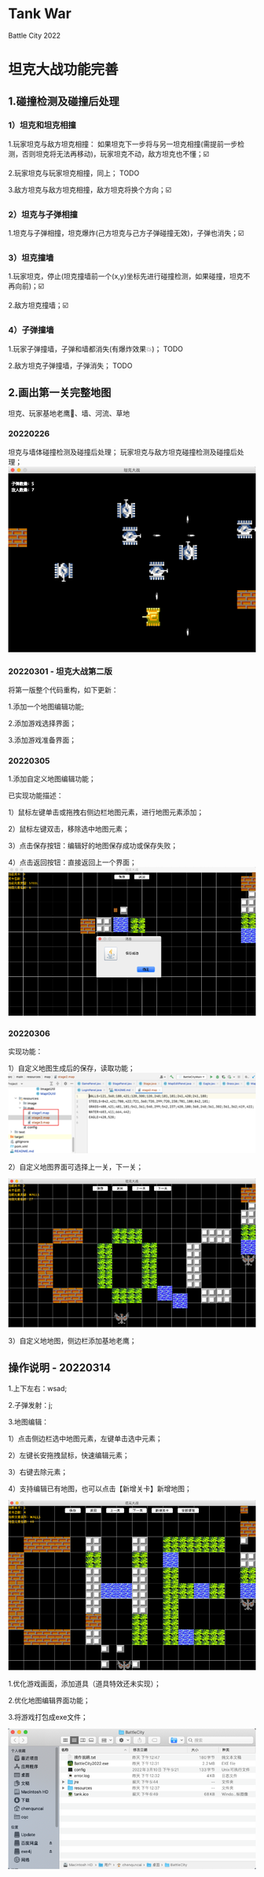 # Tank War
Battle City 2022

# 坦克大战功能完善
## 1.碰撞检测及碰撞后处理
### 1）坦克和坦克相撞
1.玩家坦克与敌方坦克相撞：
如果坦克下一步将与另一坦克相撞(需提前一步检测，否则坦克将无法再移动)，玩家坦克不动，敌方坦克也不懂；☑️

2.玩家坦克与玩家坦克相撞，同上； TODO

3.敌方坦克与敌方坦克相撞，敌方坦克将换个方向；☑️

### 2）坦克与子弹相撞
1.坦克与子弹相撞，坦克爆炸(己方坦克与己方子弹碰撞无效)，子弹也消失；☑️

### 3）坦克撞墙
1.玩家坦克，停止(坦克撞墙前一个(x,y)坐标先进行碰撞检测，如果碰撞，坦克不再向前)；☑️

2.敌方坦克撞墙；☑️

### 4）子弹撞墙
1.玩家子弹撞墙，子弹和墙都消失(有爆炸效果💥)；  TODO

2.敌方坦克子弹撞墙，子弹消失； TODO

## 2.画出第一关完整地图

坦克、玩家基地老鹰🦅、墙、河流、草地


### 20220226
坦克与墙体碰撞检测及碰撞后处理；
玩家坦克与敌方坦克碰撞检测及碰撞后处理；
![img.png](readme/img0.png)


### 20220301 - 坦克大战第二版
将第一版整个代码重构，如下更新：

1.添加一个地图编辑功能;

2.添加游戏选择界面；

3.添加游戏准备界面；

### 20220305
1.添加自定义地图编辑功能；

已实现功能描述：

1）鼠标左键单击或拖拽右侧边栏地图元素，进行地图元素添加；

2）鼠标左键双击，移除选中地图元素；

3）点击保存按钮：编辑好的地图保存成功或保存失败；

4）点击返回按钮：直接返回上一个界面；
![img.png](readme/img1.png)

### 20220306
实现功能：

1）自定义地图生成后的保存，读取功能；
![img.png](readme/img3.png)

2）自定义地图界面可选择上一关，下一关；

![edit_1](readme/img2.png)

3）自定义地地图，侧边栏添加基地老鹰；


## 操作说明 - 20220314

1.上下左右：wsad;

2.子弹发射：j;

3.地图编辑：

1）点击侧边栏选中地图元素，左键单击选中元素；

2）左键长安拖拽鼠标，快速编辑元素；

3）右键去除元素；

4）支持编辑已有地图，也可以点击【新增关卡】新增地图；

![img.png](readme/img0314.png)


1.优化游戏画面，添加道具（道具特效还未实现）；

2.优化地图编辑界面功能；

3.将游戏打包成exe文件；

![img.png](readme/img0315.png)